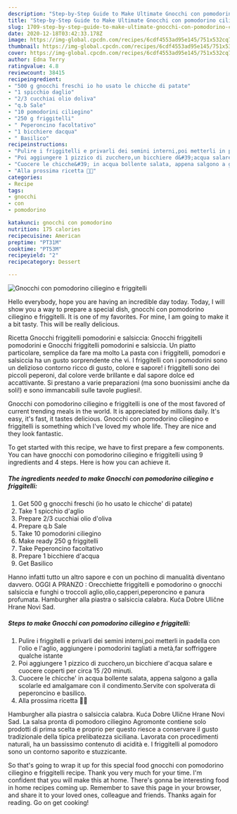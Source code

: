 ```yaml
---
description: "Step-by-Step Guide to Make Ultimate Gnocchi con pomodorino ciliegino e friggitelli"
title: "Step-by-Step Guide to Make Ultimate Gnocchi con pomodorino ciliegino e friggitelli"
slug: 1709-step-by-step-guide-to-make-ultimate-gnocchi-con-pomodorino-ciliegino-e-friggitelli
date: 2020-12-18T03:42:33.178Z
image: https://img-global.cpcdn.com/recipes/6cdf4553ad95e145/751x532cq70/gnocchi-con-pomodorino-ciliegino-e-friggitelli-recipe-main-photo.jpg
thumbnail: https://img-global.cpcdn.com/recipes/6cdf4553ad95e145/751x532cq70/gnocchi-con-pomodorino-ciliegino-e-friggitelli-recipe-main-photo.jpg
cover: https://img-global.cpcdn.com/recipes/6cdf4553ad95e145/751x532cq70/gnocchi-con-pomodorino-ciliegino-e-friggitelli-recipe-main-photo.jpg
author: Edna Terry
ratingvalue: 4.8
reviewcount: 38415
recipeingredient:
- "500 g gnocchi freschi io ho usato le chicche di patate"
- "1 spicchio daglio"
- "2/3 cucchiai olio doliva"
- "q.b Sale"
- "10 pomodorini ciliegino"
- "250 g friggitelli"
- " Peperoncino facoltativo"
- "1 bicchiere dacqua"
- " Basilico"
recipeinstructions:
- "Pulire i friggitelli e privarli dei semini interni,poi metterli in padella con l&#39;olio e l&#39;aglio, aggiungere i pomodorini tagliati a metà,far soffriggere qualche istante"
- "Poi aggiungere 1 pizzico di zucchero,un bicchiere d&#39;acqua salare e cuocere coperti per circa 15 /20 minuti."
- "Cuocere le chicche&#39; in acqua bollente salata, appena salgono a galla scolarle ed amalgamare con il condimento.Servite con spolverata di peperoncino e basilico."
- "Alla prossima ricetta 👩‍🍳"
categories:
- Recipe
tags:
- gnocchi
- con
- pomodorino

katakunci: gnocchi con pomodorino 
nutrition: 175 calories
recipecuisine: American
preptime: "PT31M"
cooktime: "PT53M"
recipeyield: "2"
recipecategory: Dessert

---
```



![Gnocchi con pomodorino ciliegino e friggitelli](https://img-global.cpcdn.com/recipes/6cdf4553ad95e145/751x532cq70/gnocchi-con-pomodorino-ciliegino-e-friggitelli-recipe-main-photo.jpg)

Hello everybody, hope you are having an incredible day today. Today, I will show you a way to prepare a special dish, gnocchi con pomodorino ciliegino e friggitelli. It is one of my favorites. For mine, I am going to make it a bit tasty. This will be really delicious.

Ricetta Gnocchi friggitelli pomodorini e salsiccia: Gnocchi friggitelli pomodorini e Gnocchi friggitelli pomodorini e salsiccia. Un piatto particolare, semplice da fare ma molto La pasta con i friggitelli, pomodori e salsiccia ha un gusto sorprendente che vi. I friggitelli con i pomodorini sono un delizioso contorno ricco di gusto, colore e sapore! i friggitelli sono dei piccoli peperoni, dal colore verde brillante e dal sapore dolce ed accattivante. Si prestano a varie preparazioni (ma sono buonissimi anche da soli!) e sono immancabili sulle tavole pugliesi!.

Gnocchi con pomodorino ciliegino e friggitelli is one of the most favored of current trending meals in the world. It is appreciated by millions daily. It's easy, it's fast, it tastes delicious. Gnocchi con pomodorino ciliegino e friggitelli is something which I've loved my whole life. They are nice and they look fantastic.


To get started with this recipe, we have to first prepare a few components. You can have gnocchi con pomodorino ciliegino e friggitelli using 9 ingredients and 4 steps. Here is how you can achieve it.

<!--inarticleads1-->

##### The ingredients needed to make Gnocchi con pomodorino ciliegino e friggitelli:

1. Get 500 g gnocchi freschi (io ho usato le chicche&#39; di patate)
1. Take 1 spicchio d&#39;aglio
1. Prepare 2/3 cucchiai olio d&#39;oliva
1. Prepare q.b Sale
1. Take 10 pomodorini ciliegino
1. Make ready 250 g friggitelli
1. Take  Peperoncino facoltativo
1. Prepare 1 bicchiere d&#39;acqua
1. Get  Basilico


Hanno infatti tutto un altro sapore e con un pochino di manualità diventano davvero. OGGI A PRANZO : Orecchiette friggitelli e pomodorino o gnocchi salsiccia e funghi o troccoli aglio,olio,capperi,peperoncino e panura profumata. Hamburgher alla piastra o salsiccia calabra. Kuća Dobre Ulične Hrane Novi Sad. 

<!--inarticleads2-->

##### Steps to make Gnocchi con pomodorino ciliegino e friggitelli:

1. Pulire i friggitelli e privarli dei semini interni,poi metterli in padella con l&#39;olio e l&#39;aglio, aggiungere i pomodorini tagliati a metà,far soffriggere qualche istante
1. Poi aggiungere 1 pizzico di zucchero,un bicchiere d&#39;acqua salare e cuocere coperti per circa 15 /20 minuti.
1. Cuocere le chicche&#39; in acqua bollente salata, appena salgono a galla scolarle ed amalgamare con il condimento.Servite con spolverata di peperoncino e basilico.
1. Alla prossima ricetta 👩‍🍳


Hamburgher alla piastra o salsiccia calabra. Kuća Dobre Ulične Hrane Novi Sad. La salsa pronta di pomodoro ciliegino Agromonte contiene solo prodotti di prima scelta e proprio per questo riesce a conservare il gusto tradizionale della tipica prelibatezza siciliana. Lavorata con procedimenti naturali, ha un bassissimo contenuto di acidità e. I friggitelli al pomodoro sono un contorno saporito e stuzzicante. 

So that's going to wrap it up for this special food gnocchi con pomodorino ciliegino e friggitelli recipe. Thank you very much for your time. I'm confident that you will make this at home. There's gonna be interesting food in home recipes coming up. Remember to save this page in your browser, and share it to your loved ones, colleague and friends. Thanks again for reading. Go on get cooking!
